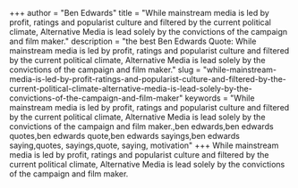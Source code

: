 +++
author = "Ben Edwards"
title = "While mainstream media is led by profit, ratings and popularist culture and filtered by the current political climate, Alternative Media is lead solely by the convictions of the campaign and film maker."
description = "the best Ben Edwards Quote: While mainstream media is led by profit, ratings and popularist culture and filtered by the current political climate, Alternative Media is lead solely by the convictions of the campaign and film maker."
slug = "while-mainstream-media-is-led-by-profit-ratings-and-popularist-culture-and-filtered-by-the-current-political-climate-alternative-media-is-lead-solely-by-the-convictions-of-the-campaign-and-film-maker"
keywords = "While mainstream media is led by profit, ratings and popularist culture and filtered by the current political climate, Alternative Media is lead solely by the convictions of the campaign and film maker.,ben edwards,ben edwards quotes,ben edwards quote,ben edwards sayings,ben edwards saying,quotes, sayings,quote, saying, motivation"
+++
While mainstream media is led by profit, ratings and popularist culture and filtered by the current political climate, Alternative Media is lead solely by the convictions of the campaign and film maker.
